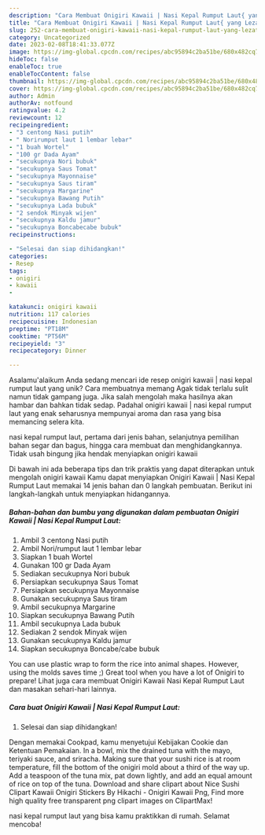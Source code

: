 ```yaml
---
description: "Cara Membuat Onigiri Kawaii | Nasi Kepal Rumput Laut{ yang Lezat"
title: "Cara Membuat Onigiri Kawaii | Nasi Kepal Rumput Laut{ yang Lezat"
slug: 252-cara-membuat-onigiri-kawaii-nasi-kepal-rumput-laut-yang-lezat
category: Uncategorized
date: 2023-02-08T18:41:33.077Z
image: https://img-global.cpcdn.com/recipes/abc95894c2ba51be/680x482cq70/onigiri-kawaii-nasi-kepal-rumput-laut-foto-resep-utama.jpg
hideToc: false
enableToc: true
enableTocContent: false
thumbnail: https://img-global.cpcdn.com/recipes/abc95894c2ba51be/680x482cq70/onigiri-kawaii-nasi-kepal-rumput-laut-foto-resep-utama.jpg
cover: https://img-global.cpcdn.com/recipes/abc95894c2ba51be/680x482cq70/onigiri-kawaii-nasi-kepal-rumput-laut-foto-resep-utama.jpg
author: Admin
authorAv: notfound
ratingvalue: 4.2
reviewcount: 12
recipeingredient:
- "3 centong Nasi putih"
- " Norirumput laut 1 lembar lebar"
- "1 buah Wortel"
- "100 gr Dada Ayam"
- "secukupnya Nori bubuk"
- "secukupnya Saus Tomat"
- "secukupnya Mayonnaise"
- "secukupnya Saus tiram"
- "secukupnya Margarine"
- "secukupnya Bawang Putih"
- "secukupnya Lada bubuk"
- "2 sendok Minyak wijen"
- "secukupnya Kaldu jamur"
- "secukupnya Boncabecabe bubuk"
recipeinstructions:

- "Selesai dan siap dihidangkan!"
categories:
- Resep
tags:
- onigiri
- kawaii
- 

katakunci: onigiri kawaii  
nutrition: 117 calories
recipecuisine: Indonesian
preptime: "PT18M"
cooktime: "PT56M"
recipeyield: "3"
recipecategory: Dinner

---
```



Asalamu'alaikum Anda sedang mencari ide resep onigiri kawaii | nasi kepal rumput laut yang unik? Cara membuatnya memang Agak tidak terlalu sulit namun tidak gampang juga. Jika salah mengolah maka hasilnya akan hambar dan bahkan tidak sedap. Padahal onigiri kawaii | nasi kepal rumput laut yang enak seharusnya mempunyai aroma dan rasa yang bisa memancing selera kita.

 nasi kepal rumput laut, pertama dari jenis bahan, selanjutnya pemilihan bahan segar dan bagus, hingga cara membuat dan menghidangkannya. Tidak usah bingung jika hendak menyiapkan onigiri kawaii 

Di bawah ini ada beberapa tips dan trik praktis yang dapat diterapkan untuk mengolah onigiri kawaii  Kamu dapat menyiapkan Onigiri Kawaii | Nasi Kepal Rumput Laut memakai 14 jenis bahan dan 0 langkah pembuatan. Berikut ini langkah-langkah untuk menyiapkan hidangannya.

<!--inarticleads1-->

##### Bahan-bahan dan bumbu yang digunakan dalam pembuatan Onigiri Kawaii | Nasi Kepal Rumput Laut:

1. Ambil 3 centong Nasi putih
1. Ambil  Nori/rumput laut 1 lembar lebar
1. Siapkan 1 buah Wortel
1. Gunakan 100 gr Dada Ayam
1. Sediakan secukupnya Nori bubuk
1. Persiapkan secukupnya Saus Tomat
1. Persiapkan secukupnya Mayonnaise
1. Gunakan secukupnya Saus tiram
1. Ambil secukupnya Margarine
1. Siapkan secukupnya Bawang Putih
1. Ambil secukupnya Lada bubuk
1. Sediakan 2 sendok Minyak wijen
1. Gunakan secukupnya Kaldu jamur
1. Siapkan secukupnya Boncabe/cabe bubuk


You can use plastic wrap to form the rice into animal shapes. However, using the molds saves time ;) Great tool when you have a lot of Onigiri to prepare! Lihat juga cara membuat Onigiri Kawaii Nasi Kepal Rumput Laut dan masakan sehari-hari lainnya. 

<!--inarticleads2-->

##### Cara buat Onigiri Kawaii | Nasi Kepal Rumput Laut:


1. Selesai dan siap dihidangkan!

Dengan memakai Cookpad, kamu menyetujui Kebijakan Cookie dan Ketentuan Pemakaian. In a bowl, mix the drained tuna with the mayo, teriyaki sauce, and sriracha. Making sure that your sushi rice is at room temperature, fill the bottom of the onigiri mold about a third of the way up. Add a teaspoon of the tuna mix, pat down lightly, and add an equal amount of rice on top of the tuna. Download and share clipart about Nice Sushi Clipart Kawaii Onigiri Stickers By Hikachi - Onigiri Kawaii Png, Find more high quality free transparent png clipart images on ClipartMax! 

 nasi kepal rumput laut yang bisa kamu praktikkan di rumah. Selamat mencoba!
